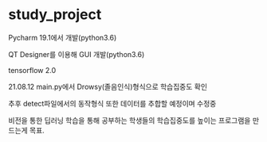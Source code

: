 # study_project
Pycharm 19.1에서 개발(python3.6)

QT Designer를 이용해 GUI 개발(python3.6)

tensorflow 2.0

21.08.12 main.py에서 Drowsy(졸음인식)형식으로 학습집중도 확인

추후 detect파일에서의 동작형식 또한 데이터를 추합할 예정이며 수정중

비전을 통한 딥러닝 학습을 통해 공부하는 학생들의 학습집중도를 높이는 프로그램을 만드는게 목표.

